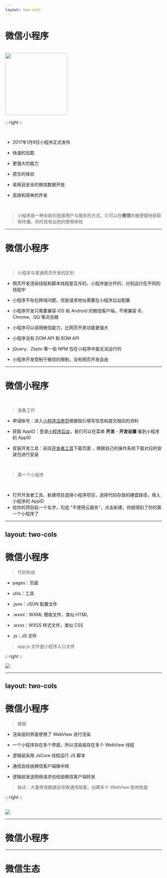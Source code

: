 ```yaml
---
layout: two-cols
---
```


# 微信小程序

<br />

<div class="flex justify-center items-center absolute top-50% left-50% transform -translate-x-1/2 -translate-y-1/2">
  <img style="height: 200px" src="/mini-logo.jpg">
</div>

:: right ::

<br />

- 2017年1月9日小程序正式发布

- 快速的加载

- 更强大的能力

- 原生的体验

- 易用且安全的微信数据开放

- 高效和简单的开发

<br />

> 小程序是一种全新的连接用户与服务的方式，它可以在**微信**内被便捷地获取和传播，同时具有出色的使用体验

---

# 微信小程序

<br />

> 小程序与普通网页开发的区别

- 网页开发渲染线程和脚本线程是互斥的，小程序是分开的，分别运行在不同的线程中

- 小程序不存在跨域问题，但是请求地址需要在小程序后台配置

- 小程序开发只需要兼容 iOS 和 Android 的微信客户端，不用兼容 IE、Chrome、QQ 等浏览器

- 小程序可以调用微信能力，比网页开发功能更强大

- 小程序没有 DOM API 和 BOM API

- jQuery、Zepto 等一些 NPM 包在小程序中是无法运行的

- 小程序开发受制于微信的限制，没有网页开发自由

---

# 微信小程序

<br />

> 准备工作

- 申请账号：进入[小程序注册页](https://mp.weixin.qq.com/wxopen/waregister?action=step1)根据指引填写信息和提交相应的资料

- 获取 AppID：登录[小程序后台](https://mp.weixin.qq.com/)，我们可以在菜单 **开发** - **开发设置** 看到小程序的 AppID

- 安装开发工具：前往[开发者工具](https://developers.weixin.qq.com/miniprogram/dev/devtools/download.html)下载页面 ，根据自己的操作系统下载对应的安装包进行安装

<br />

> 第一个小程序

<br />

- 打开开发者工具，新建项目选择小程序项目，选择代码存放的硬盘路径，填入小程序的 AppID
- 给你的项目起一个名字，勾选 "不使用云服务"，点击新建，你就得到了你的第一个小程序了

---
layout: two-cols
---

# 微信小程序

> 代码构成

- pages：页面
- utils：工具

- .json：JSON 配置文件

- .wxml：WXML 模板文件，类似 HTML

- .wxss：WXSS 样式文件，类似 CSS

- .js：JS 文件

> app.js 文件是小程序入口文件

:: right ::

<img src="/mini-code.png">

---
layout: two-cols
---

# 微信小程序

> 框架

- 渲染层的界面使用了 WebView 进行渲染

- 一个小程序存在多个界面，所以渲染层存在多个 WebView 线程

- 逻辑层采用 JsCore 线程运行 JS 脚本

- 通信会经由微信客户端做中转

- 逻辑层发送网络请求也经由微信客户端转发

> 缺点：大量修改数据会导致通信阻塞、创建多个 WebView 影响性能

:: right ::

<br />

<img src="/mini-main.png">

---

# 微信小程序

---

# 微信生态